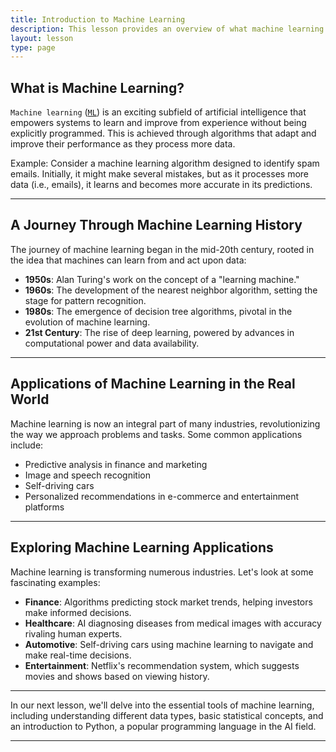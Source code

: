```yaml
---
title: Introduction to Machine Learning
description: This lesson provides an overview of what machine learning is, its history, and its applications in the real world.
layout: lesson
type: page
---
```


## What is Machine Learning?

`Machine learning` ([`ML`](/resources/glossary#machine-learning)) is an exciting subfield of artificial intelligence that empowers systems to learn and improve from experience without being explicitly programmed. This is achieved through algorithms that adapt and improve their performance as they process more data.

Example: Consider a machine learning algorithm designed to identify spam emails. Initially, it might make several mistakes, but as it processes more data (i.e., emails), it learns and becomes more accurate in its predictions.

---

## A Journey Through Machine Learning History

The journey of machine learning began in the mid-20th century, rooted in the idea that machines can learn from and act upon data:

- **1950s**: Alan Turing's work on the concept of a "learning machine."
- **1960s**: The development of the nearest neighbor algorithm, setting the stage for pattern recognition.
- **1980s**: The emergence of decision tree algorithms, pivotal in the evolution of machine learning.
- **21st Century**: The rise of deep learning, powered by advances in computational power and data availability.

---

## Applications of Machine Learning in the Real World

Machine learning is now an integral part of many industries, revolutionizing the way we approach problems and tasks. Some common applications include:

- Predictive analysis in finance and marketing
- Image and speech recognition
- Self-driving cars
- Personalized recommendations in e-commerce and entertainment platforms

---

## Exploring Machine Learning Applications

Machine learning is transforming numerous industries. Let's look at some fascinating examples:

- **Finance**: Algorithms predicting stock market trends, helping investors make informed decisions.
- **Healthcare**: AI diagnosing diseases from medical images with accuracy rivaling human experts.
- **Automotive**: Self-driving cars using machine learning to navigate and make real-time decisions.
- **Entertainment**: Netflix's recommendation system, which suggests movies and shows based on viewing history.

---

In our next lesson, we'll delve into the essential tools of machine learning, including understanding different data types, basic statistical concepts, and an introduction to Python, a popular programming language in the AI field.

---
